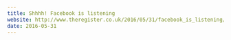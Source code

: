 ```yaml
---
title: Shhhh! Facebook is listening
website: http://www.theregister.co.uk/2016/05/31/facebook_is_listening/
date: 2016-05-31
---
```


